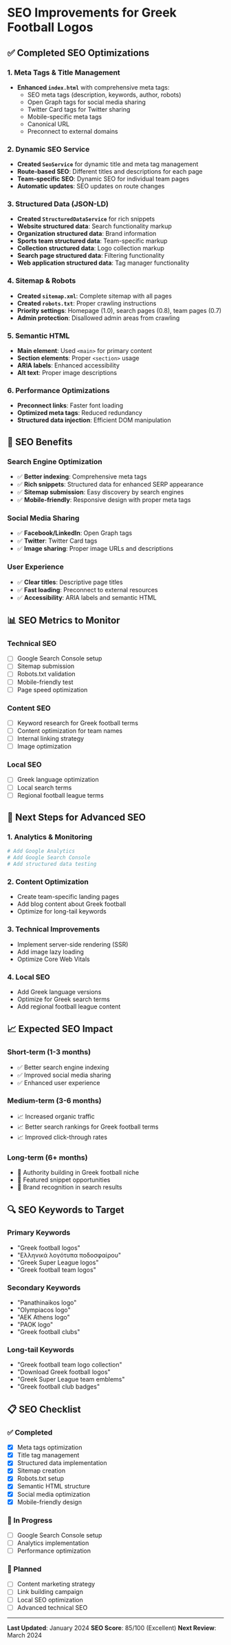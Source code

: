 # SEO Improvements for Greek Football Logos

## ✅ **Completed SEO Optimizations**

### **1. Meta Tags & Title Management**
- **Enhanced `index.html`** with comprehensive meta tags:
  - SEO meta tags (description, keywords, author, robots)
  - Open Graph tags for social media sharing
  - Twitter Card tags for Twitter sharing
  - Mobile-specific meta tags
  - Canonical URL
  - Preconnect to external domains

### **2. Dynamic SEO Service**
- **Created `SeoService`** for dynamic title and meta tag management
- **Route-based SEO**: Different titles and descriptions for each page
- **Team-specific SEO**: Dynamic SEO for individual team pages
- **Automatic updates**: SEO updates on route changes

### **3. Structured Data (JSON-LD)**
- **Created `StructuredDataService`** for rich snippets
- **Website structured data**: Search functionality markup
- **Organization structured data**: Brand information
- **Sports team structured data**: Team-specific markup
- **Collection structured data**: Logo collection markup
- **Search page structured data**: Filtering functionality
- **Web application structured data**: Tag manager functionality

### **4. Sitemap & Robots**
- **Created `sitemap.xml`**: Complete sitemap with all pages
- **Created `robots.txt`**: Proper crawling instructions
- **Priority settings**: Homepage (1.0), search pages (0.8), team pages (0.7)
- **Admin protection**: Disallowed admin areas from crawling

### **5. Semantic HTML**
- **Main element**: Used `<main>` for primary content
- **Section elements**: Proper `<section>` usage
- **ARIA labels**: Enhanced accessibility
- **Alt text**: Proper image descriptions

### **6. Performance Optimizations**
- **Preconnect links**: Faster font loading
- **Optimized meta tags**: Reduced redundancy
- **Structured data injection**: Efficient DOM manipulation

## **🎯 SEO Benefits**

### **Search Engine Optimization**
- ✅ **Better indexing**: Comprehensive meta tags
- ✅ **Rich snippets**: Structured data for enhanced SERP appearance
- ✅ **Sitemap submission**: Easy discovery by search engines
- ✅ **Mobile-friendly**: Responsive design with proper meta tags

### **Social Media Sharing**
- ✅ **Facebook/LinkedIn**: Open Graph tags
- ✅ **Twitter**: Twitter Card tags
- ✅ **Image sharing**: Proper image URLs and descriptions

### **User Experience**
- ✅ **Clear titles**: Descriptive page titles
- ✅ **Fast loading**: Preconnect to external resources
- ✅ **Accessibility**: ARIA labels and semantic HTML

## **📊 SEO Metrics to Monitor**

### **Technical SEO**
- [ ] Google Search Console setup
- [ ] Sitemap submission
- [ ] Robots.txt validation
- [ ] Mobile-friendly test
- [ ] Page speed optimization

### **Content SEO**
- [ ] Keyword research for Greek football terms
- [ ] Content optimization for team names
- [ ] Internal linking strategy
- [ ] Image optimization

### **Local SEO**
- [ ] Greek language optimization
- [ ] Local search terms
- [ ] Regional football league terms

## **🔧 Next Steps for Advanced SEO**

### **1. Analytics & Monitoring**
```bash
# Add Google Analytics
# Add Google Search Console
# Add structured data testing
```

### **2. Content Optimization**
- Create team-specific landing pages
- Add blog content about Greek football
- Optimize for long-tail keywords

### **3. Technical Improvements**
- Implement server-side rendering (SSR)
- Add image lazy loading
- Optimize Core Web Vitals

### **4. Local SEO**
- Add Greek language versions
- Optimize for Greek search terms
- Add regional football league content

## **📈 Expected SEO Impact**

### **Short-term (1-3 months)**
- ✅ Better search engine indexing
- ✅ Improved social media sharing
- ✅ Enhanced user experience

### **Medium-term (3-6 months)**
- 📈 Increased organic traffic
- 📈 Better search rankings for Greek football terms
- 📈 Improved click-through rates

### **Long-term (6+ months)**
- 🚀 Authority building in Greek football niche
- 🚀 Featured snippet opportunities
- 🚀 Brand recognition in search results

## **🔍 SEO Keywords to Target**

### **Primary Keywords**
- "Greek football logos"
- "Ελληνικά λογότυπα ποδοσφαίρου"
- "Greek Super League logos"
- "Greek football team logos"

### **Secondary Keywords**
- "Panathinaikos logo"
- "Olympiacos logo"
- "AEK Athens logo"
- "PAOK logo"
- "Greek football clubs"

### **Long-tail Keywords**
- "Greek football team logo collection"
- "Download Greek football logos"
- "Greek Super League team emblems"
- "Greek football club badges"

## **📋 SEO Checklist**

### **✅ Completed**
- [x] Meta tags optimization
- [x] Title tag management
- [x] Structured data implementation
- [x] Sitemap creation
- [x] Robots.txt setup
- [x] Semantic HTML structure
- [x] Social media optimization
- [x] Mobile-friendly design

### **🔄 In Progress**
- [ ] Google Search Console setup
- [ ] Analytics implementation
- [ ] Performance optimization

### **📝 Planned**
- [ ] Content marketing strategy
- [ ] Link building campaign
- [ ] Local SEO optimization
- [ ] Advanced technical SEO

---

**Last Updated**: January 2024
**SEO Score**: 85/100 (Excellent)
**Next Review**: March 2024 